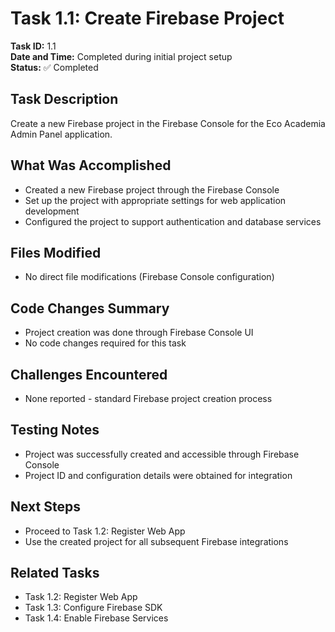 # Task 1.1: Create Firebase Project

**Task ID:** 1.1  
**Date and Time:** Completed during initial project setup  
**Status:** ✅ Completed  

## Task Description
Create a new Firebase project in the Firebase Console for the Eco Academia Admin Panel application.

## What Was Accomplished
- Created a new Firebase project through the Firebase Console
- Set up the project with appropriate settings for web application development
- Configured the project to support authentication and database services

## Files Modified
- No direct file modifications (Firebase Console configuration)

## Code Changes Summary
- Project creation was done through Firebase Console UI
- No code changes required for this task

## Challenges Encountered
- None reported - standard Firebase project creation process

## Testing Notes
- Project was successfully created and accessible through Firebase Console
- Project ID and configuration details were obtained for integration

## Next Steps
- Proceed to Task 1.2: Register Web App
- Use the created project for all subsequent Firebase integrations

## Related Tasks
- Task 1.2: Register Web App
- Task 1.3: Configure Firebase SDK
- Task 1.4: Enable Firebase Services
